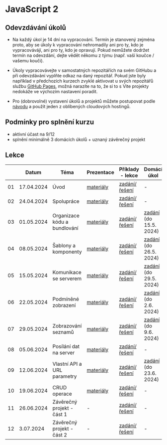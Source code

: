 # JavaScript 2

## Odevzdávání úkolů

* Na každý úkol je 14 dní na vypracování. Termín je stanovený zejména proto, aby se úkoly k vypracování nehromadily ani pro ty, kdo je vypracovávájí, ani pro ty, kdo je opravují. Pokud nemůžete dodržet termín na odevzdání, dejte vědět někomu z týmu (např. vaší koučce / vašemu kouči).

* Úkoly vypracovávejte v samostatných repozitářích na svém GitHubu a při odevzdávání vyplňte odkaz na daný repozitář. Pokud jste byly například v předchozích kurzech zvyklé aktivovat u svých repozitářů službu [GitHub Pages](https://pages.github.com), možná narazíte na to, že si to s Vite projekty nedokáže ve výchozím nastavení poradit.

* Pro (dobrovolné) vystavení úkolů a projektů můžete postupovat podle [návodu](./solution/webhosting.md) a použít jeden z oblíbených cloudových hostingů.

## Podmínky pro splnění kurzu

- aktivní účast na 9/12
- splnění minimálně 3 domácích úkolů + uznaný závěrečný projekt


## Lekce

|    | Datum     | Téma             | Prezentace                                                           | Příklady - lekce        | Domácí úkol
| -- | --------- | ---------------- | -------------------------------------------------------------------- | ------------- | -------------
| 01  | 17.04.2024 | Úvod | [materiály](https://kodim.cz/czechitas/js2/lekce/opakovani/rodna-cisla) | [zadání/řešení](./solution/lekce-01.md) | -
| 02  | 24.04.2024 | Spolupráce | [materiály](https://kodim.cz/czechitas/js2/lekce/spoluprace/jedna-vetev) | [zadání/řešení](./solution/lekce-02.md) | -
| 03  | 01.05.2024 | Organizace kódu a bundlování | [materiály](https://kodim.cz/czechitas/js2/lekce/organizace-bundle/import-export) | [zadání/řešení](./solution/lekce-03.md) | [zadání](./solution/DU-1.md) (do 15.5. 2024)
| 04  | 08.05.2024 | Šablony a komponenty | [materiály](https://kodim.cz/czechitas/js2/lekce/sablony-komponenty/sablonovaci-systemy) | [zadání/řešení](./solution/lekce-04.md) | [zadání](./solution/DU-2.md) (do 26.5. 2024)
| 05  | 15.05.2024 | Komunikace se serverem | [materiály](https://kodim.cz/czechitas/js2/lekce/server-komunikace/klient-server) | [zadání/řešení](./solution/lekce-05.md) | [zadání](./solution/DU-3.md) (do 29.5. 2024)
| 06  | 22.05.2024 | Podmíněné zobrazení | [materiály](https://kodim.cz/czechitas/js2/lekce/podminene-zobrazeni/predavani-hodnot) | [zadání/řešení](./solution/lekce-06.md) | [zadání](./solution/DU-4.md) (do 2.6. 2024)
| 07  | 29.05.2024 | Zobrazování seznamů | [materiály](https://kodim.cz/czechitas/js2/lekce/seznamy/opakovani-map) | [zadání/řešení](./solution/lekce-07.md) | [zadání](./solution/DU-5.md) (do 9.6. 2024)
| 08  | 05.06.2024 | Posílání dat na server | [materiály](https://kodim.cz/czechitas/js2/lekce/posilani-dat/aktualizace) | [zadání/řešení](./solution/lekce-08.md) | -
| 09  | 12.06.2024 | Vlastní API a URL parametry | [materiály](https://kodim.cz/czechitas/js2/lekce/api-parametry/search-parametry) | [zadání/řešení](./solution/lekce-09.md) | [zadání](./solution/DU-6.md) (do 23.6. 2024)
| 10  | 19.06.2024 | CRUD operace | [materiály](https://kodim.cz/czechitas/js2/lekce/crud/cv-uvod) | [zadání/řešení](./solution/lekce-10.md) | -
| 11  | 26.06.2024 | Závěrečný projekt - část 1 | - | [zadání/řešení](./solution/Zaverecny_projekt.md) | -
| 12  | 3.07.2024 | Závěrečný projekt - část 2 | - | [zadání/řešení](./solution/Zaverecny_projekt.md) | -